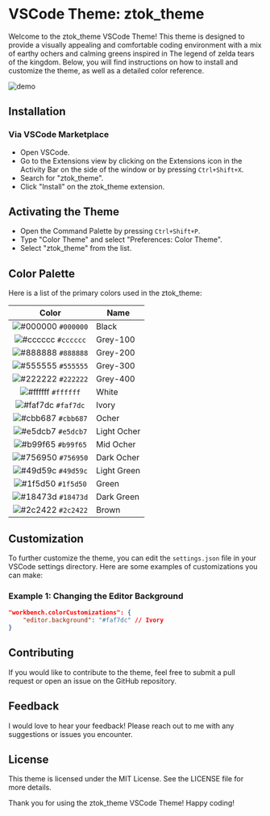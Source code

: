 # VSCode Theme: ztok_theme

Welcome to the ztok_theme VSCode Theme! This theme is designed to provide a visually appealing and comfortable coding environment with a mix of earthy ochers and calming greens inspired in The legend of zelda tears of the kingdom. Below, you will find instructions on how to install and customize the theme, as well as a detailed color reference.

![demo]("https://github.com/KrlosDev/ztok/blob/master/images/demo.png")

## Installation

### Via VSCode Marketplace

- Open VSCode.
- Go to the Extensions view by clicking on the Extensions icon in the Activity Bar on the side of the window or by pressing `Ctrl+Shift+X`.
- Search for "ztok_theme".
- Click "Install" on the ztok_theme extension.

## Activating the Theme

- Open the Command Palette by pressing `Ctrl+Shift+P`.
- Type "Color Theme" and select "Preferences: Color Theme".
 - Select "ztok_theme" from the list.

## Color Palette

Here is a list of the primary colors used in the ztok_theme:

|                                Color                                | Name           |
| :-----------------------------------------------------------------: | -------------- |
| ![#000000](https://via.placeholder.com/10/000000.png?text=+) `#000000` | Black          |
| ![#cccccc](https://via.placeholder.com/10/cccccc.png?text=+) `#cccccc` | Grey-100       |
| ![#888888](https://via.placeholder.com/10/888888.png?text=+) `#888888` | Grey-200       |
| ![#555555](https://via.placeholder.com/10/555555.png?text=+) `#555555` | Grey-300       |
| ![#222222](https://via.placeholder.com/10/222222.png?text=+) `#222222` | Grey-400       |
| ![#ffffff](https://via.placeholder.com/10/ffffff.png?text=+) `#ffffff` | White          |
| ![#faf7dc](https://via.placeholder.com/10/faf7dc.png?text=+) `#faf7dc` | Ivory          |
| ![#cbb687](https://via.placeholder.com/10/cbb687.png?text=+) `#cbb687` | Ocher          |
| ![#e5dcb7](https://via.placeholder.com/10/e5dcb7.png?text=+) `#e5dcb7` | Light Ocher    |
| ![#b99f65](https://via.placeholder.com/10/b99f65.png?text=+) `#b99f65` | Mid Ocher      |
| ![#756950](https://via.placeholder.com/10/756950.png?text=+) `#756950` | Dark Ocher     |
| ![#49d59c](https://via.placeholder.com/10/49d59c.png?text=+) `#49d59c` | Light Green    |
| ![#1f5d50](https://via.placeholder.com/10/1f5d50.png?text=+) `#1f5d50` | Green          |
| ![#18473d](https://via.placeholder.com/10/18473d.png?text=+) `#18473d` | Dark Green     |
| ![#2c2422](https://via.placeholder.com/10/2c2422.png?text=+) `#2c2422` | Brown          |

## Customization

To further customize the theme, you can edit the `settings.json` file in your VSCode settings directory. Here are some examples of customizations you can make:

### Example 1: Changing the Editor Background

```json
"workbench.colorCustomizations": {
    "editor.background": "#faf7dc" // Ivory
}
```
## Contributing

If you would like to contribute to the theme, feel free to submit a pull request or open an issue on the GitHub repository.


## Feedback

I would love to hear your feedback! Please reach out to me with any suggestions or issues you encounter.


## License

This theme is licensed under the MIT License. See the LICENSE file for more details.

Thank you for using the ztok_theme VSCode Theme! Happy coding!

